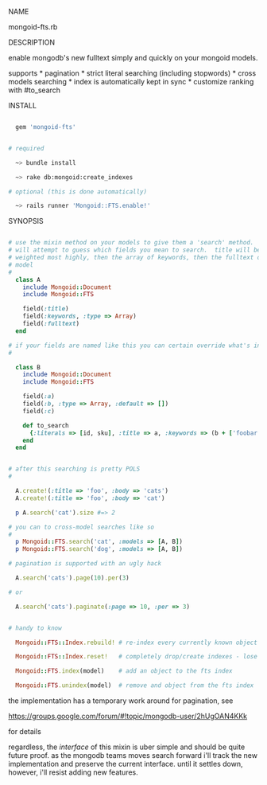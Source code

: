 NAME

  mongoid-fts.rb

DESCRIPTION

  enable mongodb's new fulltext simply and quickly on your mongoid models.

  supports
    * pagination
    * strict literal searching (including stopwords)
    * cross models searching
    * index is automatically kept in sync
    * customize ranking with #to_search

INSTALL

````ruby

  gem 'mongoid-fts'

````

````bash

# required

  ~> bundle install

  ~> rake db:mongoid:create_indexes

# optional (this is done automatically)

  ~> rails runner 'Mongoid::FTS.enable!'

````

SYNOPSIS

````ruby

# use the mixin method on your models to give them a 'search' method.  fts
# will attempt to guess which fields you mean to search.  title will be
# weighted most highly, then the array of keywords, then the fulltext of the
# model
#
  class A
    include Mongoid::Document
    include Mongoid::FTS

    field(:title)
    field(:keywords, :type => Array)
    field(:fulltext)
  end

# if your fields are named like this you can certain override what's indexed
#

  class B
    include Mongoid::Document
    include Mongoid::FTS

    field(:a)
    field(:b, :type => Array, :default => [])
    field(:c)

    def to_search
      {:literals => [id, sku], :title => a, :keywords => (b + ['foobar']), :fulltext => c}
    end
  end


# after this searching is pretty POLS
#

  A.create!(:title => 'foo', :body => 'cats')
  A.create!(:title => 'foo', :body => 'cat')

  p A.search('cat').size #=> 2

# you can to cross-model searches like so
#
  p Mongoid::FTS.search('cat', :models => [A, B])
  p Mongoid::FTS.search('dog', :models => [A, B])

# pagination is supported with an ugly hack

  A.search('cats').page(10).per(3)

# or 

  A.search('cats').paginate(:page => 10, :per => 3)


# handy to know

  Mongoid::FTS::Index.rebuild! # re-index every currently known object - not super effecient

  Mongoid::FTS::Index.reset!   # completely drop/create indexes - lose all objects

  Mongoid::FTS.index(model)    # add an object to the fts index

  Mongoid::FTS.unindex(model)  # remove and object from the fts index

````

the implementation has a temporary work around for pagination, see

  https://groups.google.com/forum/#!topic/mongodb-user/2hUgOAN4KKk

for details

regardless, the *interface* of this mixin is uber simple and should be quite
future proof.  as the mongodb teams moves search forward i'll track the new
implementation and preserve the current interface.  until it settles down,
however, i'll resist adding new features.

